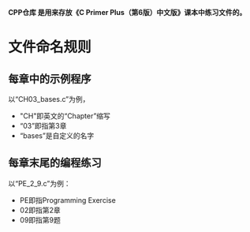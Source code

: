 **CPP仓库 是用来存放《C Primer Plus（第6版）中文版》课本中练习文件的。**
# 文件命名规则
## 每章中的示例程序
以“CH03_bases.c”为例，
- "CH"即英文的“Chapter”缩写
- “03”即指第3章
- “bases”是自定义的名字

## 每章末尾的编程练习
以“PE_2_9.c”为例：
- PE即指Programming Exercise
- 02即指第2章
- 09即指第9题 
